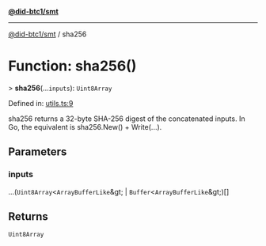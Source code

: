 [**@did-btc1/smt**](../README.md)

***

[@did-btc1/smt](../globals.md) / sha256

# Function: sha256()

&gt; **sha256**(...`inputs`): `Uint8Array`

Defined in: [utils.ts:9](https://github.com/dcdpr/did-btc1-js/blob/4ab6f9915d95beed9bc633644c9db1539395f512/packages/smt/src/utils.ts#L9)

sha256 returns a 32-byte SHA-256 digest of the concatenated inputs.
In Go, the equivalent is sha256.New() + Write(...).

## Parameters

### inputs

...(`Uint8Array`\<`ArrayBufferLike`\&gt; \| `Buffer`\<`ArrayBufferLike`\&gt;)[]

## Returns

`Uint8Array`
